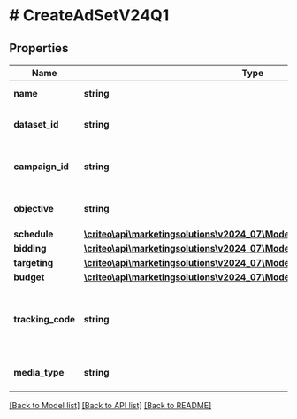 # # CreateAdSetV24Q1

## Properties

Name | Type | Description | Notes
------------ | ------------- | ------------- | -------------
**name** | **string** | Name of the ad set |
**dataset_id** | **string** | Dataset id of this ad set |
**campaign_id** | **string** | Campaign id this ad set belongs to |
**objective** | **string** | Objective of the ad set |
**schedule** | [**\criteo\api\marketingsolutions\v2024_07\Model\CreateAdSetScheduleV24Q1**](CreateAdSetScheduleV24Q1.md) |  |
**bidding** | [**\criteo\api\marketingsolutions\v2024_07\Model\CreateAdSetBiddingV24Q1**](CreateAdSetBiddingV24Q1.md) |  |
**targeting** | [**\criteo\api\marketingsolutions\v2024_07\Model\CreateAdSetTargetingV24Q1**](CreateAdSetTargetingV24Q1.md) |  |
**budget** | [**\criteo\api\marketingsolutions\v2024_07\Model\CreateAdSetBudgetV24Q1**](CreateAdSetBudgetV24Q1.md) |  |
**tracking_code** | **string** | The click tracking code associated to this Ad Set. |
**media_type** | **string** | Media type for the ad set |

[[Back to Model list]](../../README.md#models) [[Back to API list]](../../README.md#endpoints) [[Back to README]](../../README.md)
